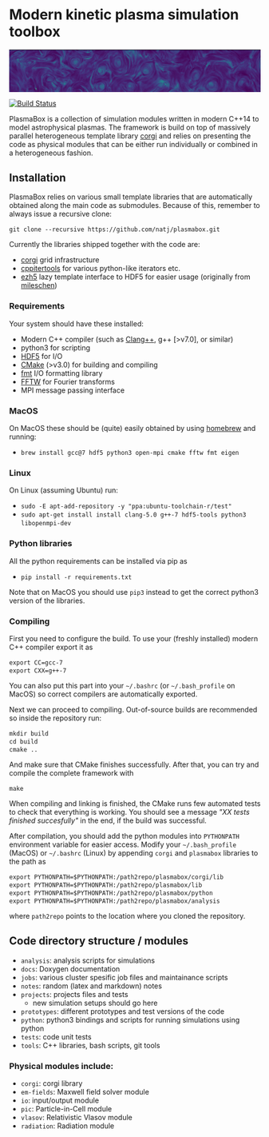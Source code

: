 # Modern kinetic plasma simulation toolbox
<img align="top" src="notes/header.png">

[![Build Status](https://travis-ci.com/natj/plasmabox.svg?branch=master)](https://travis-ci.com/natj/plasmabox)

PlasmaBox is a collection of simulation modules written in modern C++14 to model astrophysical plasmas. The framework is build on top of massively parallel heterogeneous template library [corgi](https://github.com/natj/corgi) and relies on presenting the code as physical modules that can be either run individually or combined in a heterogeneous fashion.


## Installation

PlasmaBox relies on various small template libraries that are automatically obtained along the main code as submodules. Because of this, remember to always issue a recursive clone:
```
git clone --recursive https://github.com/natj/plasmabox.git
```
Currently the libraries shipped together with the code are:
- [corgi](https://github.com/natj/corgi) grid infrastructure
- [cppitertools](https://github.com/ryanhaining/cppitertools) for various python-like iterators etc.
- [ezh5](https://github.com/natj/ezh5) lazy template interface to HDF5 for easier usage (originally from [mileschen](https://github.com/mileschen360/ezh5))


### Requirements
Your system should have these installed:
- Modern C++ compiler (such as [Clang++](https://clang.llvm.org/), g++ [>v7.0], or similar)
- python3 for scripting
- [HDF5](https://support.hdfgroup.org/HDF5/) for I/O
- [CMake](https://cmake.org/) (>v3.0) for building and compiling
- [fmt](https://github.com/fmtlib/fmt) I/O formatting library
- [FFTW](http://www.fftw.org/) for Fourier transforms
- MPI message passing interface


### MacOS
On MacOS these should be (quite) easily obtained by using [homebrew](https://brew.sh/) and running:
- `brew install gcc@7 hdf5 python3 open-mpi cmake fftw fmt eigen`

### Linux
On Linux (assuming Ubuntu) run:
- `sudo -E apt-add-repository -y "ppa:ubuntu-toolchain-r/test"`
- `sudo apt-get install install clang-5.0 g++-7 hdf5-tools python3 libopenmpi-dev`

### Python libraries
All the python requirements can be installed via pip as
- `pip install -r requirements.txt`

Note that on MacOS you should use `pip3` instead to get the correct python3 version of the libraries.



### Compiling

First you need to configure the build. To use your (freshly installed) modern C++ compiler export it as
```
export CC=gcc-7
export CXX=g++-7
```
You can also put this part into your `~/.bashrc` (or `~/.bash_profile` on MacOS) so correct compilers are automatically exported.

Next we can proceed to compiling. Out-of-source builds are recommended so inside the repository run:
```
mkdir build
cd build
cmake ..
```
And make sure that CMake finishes successfully. After that, you can try and compile the complete framework with
```
make
```

When compiling and linking is finished, the CMake runs few automated tests to check that everything is working. You should see a message *"XX tests finished succesfully"* in the end, if the build was successful.


After compilation, you should add the python modules into `PYTHONPATH` environment variable for easier access. Modify your `~/.bash_profile` (MacOS) or `~/.bashrc` (Linux) by appending `corgi` and `plasmabox` libraries to the path as
```
export PYTHONPATH=$PYTHONPATH:/path2repo/plasmabox/corgi/lib
export PYTHONPATH=$PYTHONPATH:/path2repo/plasmabox/lib
export PYTHONPATH=$PYTHONPATH:/path2repo/plasmabox/python
export PYTHONPATH=$PYTHONPATH:/path2repo/plasmabox/analysis
```
where `path2repo` points to the location where you cloned the repository.



## Code directory structure / modules
- `analysis`: analysis scripts for simulations
- `docs`: Doxygen documentation
- `jobs`: various cluster spesific job files and maintainance scripts
- `notes`: random (latex and markdown) notes 
- `projects`: projects files and tests
    - new simulation setups should go here
- `prototypes`: different prototypes and test versions of the code
- `python`: python3 bindings and scripts for running simulations using python
- `tests`: code unit tests
- `tools`: C++ libraries, bash scripts, git tools

### Physical modules include:
- `corgi`: corgi library
- `em-fields`: Maxwell field solver module
- `io`: input/output module
- `pic`: Particle-in-Cell module
- `vlasov`: Relativistic Vlasov module
- `radiation`: Radiation module 



